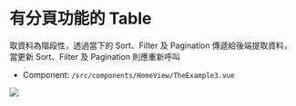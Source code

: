# 有分頁功能的 Table

取資料為階段性，透過當下的 Sort、Filter 及 Pagination 傳遞給後端提取資料，當更新 Sort、Filter 及 Pagination 則應重新呼叫

* Component: `/src/components/HomeView/TheExample3.vue`

![](https://hackmd.io/\_uploads/SkNT3Pjc2.png)
